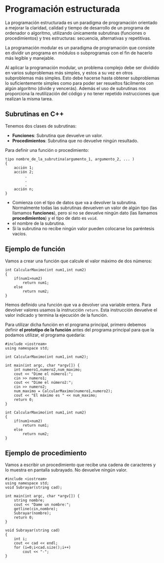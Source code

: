 # Programación estructurada

La programación estructurada es un paradigma de programación orientado a mejorar la claridad, calidad y tiempo de desarrollo de un programa de ordenador o algoritmo, utilizando únicamente subrutinas (funciones o procedimientos) y tres estructuras: secuencia, alternativas y repetitivas.

La programación modular es un paradigma de programación que consiste en dividir un programa en módulos o subprogramas con el fin de hacerlo más legible y manejable.

Al aplicar la programación modular, un problema complejo debe ser dividido en varios subproblemas más simples, y estos a su vez en otros subproblemas más simples. Esto debe hacerse hasta obtener subproblemas lo suficientemente simples como para poder ser resueltos fácilmente con algún algoritmo (divide y vencerás). Además el uso de subrutinas nos proporciona la reutilización del código y no tener repetido instrucciones que realizan la misma tarea.

## Subrutinas en C++

Tenemos dos clases de subrutinas:

* **Funciones**: Subrutina que devuelve un valor.
* **Procedimientos**: Subrutina que no devuelve ningún resultado.

Para definir una función o procedimiento:

	tipo nombre_de_la_subrutina(argumento_1, argumento_2, ... )
	{
		acción 1;
    	acción 2;
             .
             .
             .
        acción n;
	}
    
* Comienza con el tipo de datos que va a devolver la subrutina. Normalmente todas las subrutinas devuelven un valor de algún tipo (las llamamos **funciones**), pero si no se devuelve ningún dato (las llamamos **procedimientos**) y el tipo de dato es `void`.
* el nombre de la subrutina.
* Si la subrutina no recibe ningún valor pueden colocarse los paréntesis vacíos.

## Ejemplo de función

Vamos a crear una función que calcule el valor máximo de dos números:

	int CalcularMaximo(int num1,int num2)
	{
		if(num1>num2)
			return num1;
		else
			return num2;
	}

Hemos definido una función que va a devolver una variable entera. Para devolver valores usamos la instrucción `return`. Esta instrucción devuelve el valor indicado y termina la ejecución de la función.

Para utilizar dicha función en el programa principal, primero debemos definir **el prototipo de la función** antes del programa principal para que la podamos utilizar, el programa quedaría:

	#include <iostream>
	using namespace std;

	int CalcularMaximo(int num1,int num2);

	int main(int argc, char *argv[]) {
		int numero1,numero2,num_maximo;
		cout << "Dime el número1:";
		cin >> numero1;
		cout << "Dime el número2:";
		cin >> numero2;
		num_maximo = CalcularMaximo(numero1,numero2);
		cout << "El máximo es " << num_maximo;
		return 0;
	}

	int CalcularMaximo(int num1,int num2)
	{
		if(num1>num2)
			return num1;
		else
			return num2;
	}

## Ejemplo de procedimiento

Vamos a escribir un procedimiento que recibe una cadena de caracteres y lo muestra en pantalla subrayado. No devuelve ningún valor.

	#include <iostream>
	using namespace std;
	void Subrayar(string cad);
	
	int main(int argc, char *argv[]) {
		string nombre;
		cout << "Dame un nombre:";
		getline(cin,nombre);
		Subrayar(nombre);
		return 0;
	}
	
	void Subrayar(string cad)
	{
		int i;
		cout << cad << endl;
		for (i=0;i<cad.size();i++)
			cout << "-";
	}

